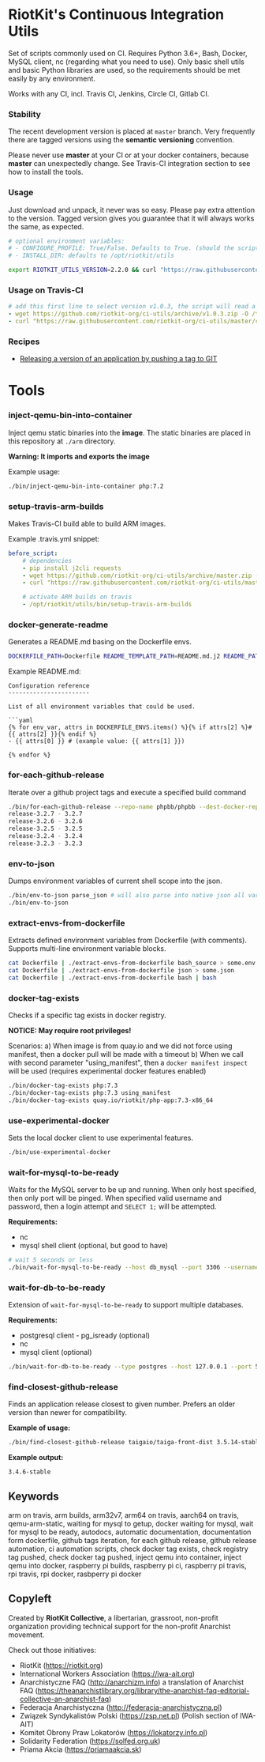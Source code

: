 RiotKit's Continuous Integration Utils
======================================

Set of scripts commonly used on CI.
Requires Python 3.6+, Bash, Docker, MySQL client, nc (regarding what you need to use).
Only basic shell utils and basic Python libraries are used, so the requirements should be met easily by any environment.

Works with any CI, incl. Travis CI, Jenkins, Circle CI, Gitlab CI.

### Stability

The recent development version is placed at `master` branch.
Very frequently there are tagged versions using the **semantic versioning** convention.

Please never use **master** at your CI or at your docker containers, because **master** can unexpectedly change.
See Travis-CI integration section to see how to install the tools.

### Usage

Just download and unpack, it never was so easy. Please pay extra attention to the version.
Tagged version gives you guarantee that it will always works the same, as expected.

```bash
# optional environment variables:
# - CONFIGURE_PROFILE: True/False. Defaults to True. (should the script configure /etc/profile?)
# - INSTALL_DIR: defaults to /opt/riotkit/utils

export RIOTKIT_UTILS_VERSION=2.2.0 && curl "https://raw.githubusercontent.com/riotkit-org/ci-utils/${RIOTKIT_UTILS_VERSION}/ci-integration/any.sh" -s | bash
```

### Usage on Travis-CI

```yaml
# add this first line to select version v1.0.3, the script will read a zip placed at /tmp/ci-utils.zip
- wget https://github.com/riotkit-org/ci-utils/archive/v1.0.3.zip -O /tmp/ci-utils.zip
- curl "https://raw.githubusercontent.com/riotkit-org/ci-utils/master/ci-integration/travis.sh" -s | bash
```

### Recipes

- [Releasing a version of an application by pushing a tag to GIT](./recipes/ci-versioning-by-git-tag)

Tools
=====

### inject-qemu-bin-into-container

Inject qemu static binaries into the **image**.
The static binaries are placed in this repository at `./arm` directory.

**Warning: It imports and exports the image**


Example usage:
```bash
./bin/inject-qemu-bin-into-container php:7.2
```

### setup-travis-arm-builds

Makes Travis-CI build able to build ARM images.

Example .travis.yml snippet:
```yaml
before_script:
    # dependencies
    - pip install j2cli requests
    - wget https://github.com/riotkit-org/ci-utils/archive/master.zip -O /tmp/ci-utils.zip  # change master to a release tag only here (version)
    - curl "https://raw.githubusercontent.com/riotkit-org/ci-utils/master/ci-integration/travis.sh" -s | bash

    # activate ARM builds on travis
    - /opt/riotkit/utils/bin/setup-travis-arm-builds
```

### docker-generate-readme

Generates a README.md basing on the Dockerfile envs.

```bash
DOCKERFILE_PATH=Dockerfile README_TEMPLATE_PATH=README.md.j2 README_PATH=README.md RIOTKIT_PATH=./bin ./bin/docker-generate-readme
```

Example README.md:
```jinja2
Configuration reference
-----------------------

List of all environment variables that could be used.

```yaml
{% for env_var, attrs in DOCKERFILE_ENVS.items() %}{% if attrs[2] %}# {{ attrs[2] }}{% endif %}
- {{ attrs[0] }} # (example value: {{ attrs[1] }})

{% endfor %}
```

### for-each-github-release

Iterate over a github project tags and execute a specified build command

```bash
./bin/for-each-github-release --repo-name phpbb/phpbb --dest-docker-repo quay.io/riotkit/phpbb --allowed-tags-regexp="(stable|release)-([0-9\.]+)$" --release-tag-template="%MATCH_1%" --exec "echo \"%GIT_TAG% - %RELEASE_TAG%\""
release-3.2.7 - 3.2.7
release-3.2.6 - 3.2.6
release-3.2.5 - 3.2.5
release-3.2.4 - 3.2.4
release-3.2.3 - 3.2.3
```

### env-to-json

Dumps environment variables of current shell scope into the json.

```bash
./bin/env-to-json parse_json # will also parse into native json all variable values that are json
./bin/env-to-json
```

### extract-envs-from-dockerfile

Extracts defined environment variables from Dockerfile (with comments). Supports multi-line environment variable blocks.

```bash
cat Dockerfile | ./extract-envs-from-dockerfile bash_source > some.env
cat Dockerfile | ./extract-envs-from-dockerfile json > some.json
cat Dockerfile | ./extract-envs-from-dockerfile bash | bash
```

### docker-tag-exists

Checks if a specific tag exists in docker registry.

**NOTICE: May require root privileges!**

Scenarios:
a) When image is from quay.io and we did not force using manifest, then a docker pull will be made with a timeout
b) When we call with second parameter "using_manifest", then a `docker manifest inspect` will be used (requires experimental docker features enabled)

```bash
./bin/docker-tag-exists php:7.3
./bin/docker-tag-exists php:7.3 using_manifest
./bin/docker-tag-exists quay.io/riotkit/php-app:7.3-x86_64
```

### use-experimental-docker

Sets the local docker client to use experimental features.

```bash
./bin/use-experimental-docker
```

### wait-for-mysql-to-be-ready

Waits for the MySQL server to be up and running. When only host specified, then only port will be pinged.
When specified valid username and password, then a login attempt and `SELECT 1;` will be attempted.

**Requirements:**
- nc
- mysql shell client (optional, but good to have)

```bash
# wait 5 seconds or less
./bin/wait-for-mysql-to-be-ready --host db_mysql --port 3306 --username root --password root --timeout 5
```

### wait-for-db-to-be-ready

Extension of `wait-for-mysql-to-be-ready` to support multiple databases.

**Requirements:**
- postgresql client - pg_isready (optional)
- nc
- mysql client (optional)

```bash
./bin/wait-for-db-to-be-ready --type postgres --host 127.0.0.1 --port 5432
```

### find-closest-github-release

Finds an application release closest to given number. Prefers an older version than newer for compatibility.

**Example of usage:**
```bash
./bin/find-closest-github-release taigaio/taiga-front-dist 3.5.14-stable
```

**Example output:**
```
3.4.6-stable
```

Keywords
--------

arm on travis, arm builds, arm32v7, arm64 on travis, aarch64 on travis, qemu-arm-static, 
waiting for mysql to getup, docker waiting for mysql, wait for mysql to be ready,
autodocs, automatic documentation, documentation form dockerfile,
github tags iteration, for each github release, github release automation, ci automation scripts,
check docker tag exists, check registry tag pushed, check docker tag pushed, inject qemu into container,
inject qemu into docker, raspberry pi builds, raspberry pi ci, raspberry pi travis, rpi travis, rpi docker, rasbperry pi docker

Copyleft
--------

Created by **RiotKit Collective**, a libertarian, grassroot, non-profit organization providing technical support for the non-profit Anarchist movement.

Check out those initiatives:
- RiotKit (https://riotkit.org)
- International Workers Association (https://iwa-ait.org)
- Anarchistyczne FAQ (http://anarchizm.info) a translation of Anarchist FAQ (https://theanarchistlibrary.org/library/the-anarchist-faq-editorial-collective-an-anarchist-faq)
- Federacja Anarchistyczna (http://federacja-anarchistyczna.pl)
- Związek Syndykalistów Polski (https://zsp.net.pl) (Polish section of IWA-AIT)
- Komitet Obrony Praw Lokatorów (https://lokatorzy.info.pl)
- Solidarity Federation (https://solfed.org.uk)
- Priama Akcia (https://priamaakcia.sk)
